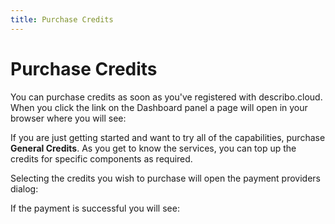 ```yaml
---
title: Purchase Credits
---
```


# Purchase Credits

You can purchase credits as soon as you've registered with describo.cloud. When you click the link
on the Dashboard panel a page will open in your browser where you will see:

<ImageComponent src="/images/configuration/purchase1.webp" />

If you are just getting started and want to try all of the capabilities, purchase **General
Credits**. As you get to know the services, you can top up the credits for specific components as
required.

Selecting the credits you wish to purchase will open the payment providers dialog:

<ImageComponent src="/images/configuration/purchase2.webp" />

If the payment is successful you will see:

<div class="flex flex-row space-x-2">
    <ImageComponent src="/images/configuration/purchase3.webp" />
    <ImageComponent src="/images/configuration/purchase4.webp" />
</div>

